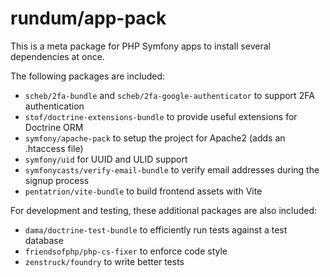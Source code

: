 # rundum/app-pack

This is a meta package for PHP Symfony apps to install several dependencies at once.

The following packages are included:

- `scheb/2fa-bundle` and `scheb/2fa-google-authenticator` to support 2FA authentication
- `stof/doctrine-extensions-bundle` to provide useful extensions for Doctrine ORM
- `symfony/apache-pack` to setup the project for Apache2 (adds an .htaccess file)
- `symfony/uid` for UUID and ULID support
- `symfonycasts/verify-email-bundle` to verify email addresses during the signup process
- `pentatrion/vite-bundle` to build frontend assets with Vite

For development and testing, these additional packages are also included:

- `dama/doctrine-test-bundle` to efficiently run tests against a test database
- `friendsofphp/php-cs-fixer` to enforce code style
- `zenstruck/foundry` to write better tests
